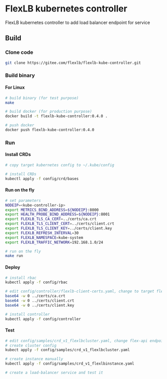# FlexLB kubernetes controller

FlexLB kubernetes controller to add load balancer endpoint for service

## Build

### Clone code

```sh
git clone https://gitee.com/flexlb/flexlb-kube-controller.git
```

### Build binary

#### For Linux
```sh
# build binary (for test purpose)
make

# build docker (for production purpose)
docker build -t flexlb-kube-controller:0.4.0 .

# push docker
docker push flexlb-kube-controller:0.4.0
```

### Run

#### Install CRDs

```sh
# copy target kubernetes config to ~/.kube/config

# install CRDs
kubectl apply -f config/crd/bases
```

#### Run on the fly

```sh
# set parameters
NODEIP=<kube-controller-ip>
export METRICS_BIND_ADDRESS=${NODEIP}:8000
export HEALTH_PROBE_BIND_ADDRESS=${NODEIP}:8001
export FLEXLB_TLS_CA_CERT=../certs/ca.crt
export FLEXLB_TLS_CLIENT_CERT=../certs/client.crt
export FLEXLB_TLS_CLIENT_KEY=../certs/client.key
export FLEXLB_REFRESH_INTERVAL=30
export FLEXLB_NAMESPACE=kube-system
export FLEXLB_TRAFFIC_NETWORK=192.168.1.0/24

# run on the fly
make run
```

#### Deploy

```sh
# install rbac
kubectl apply -f config/rbac

# edit config/controller/flexlb-client-certs.yaml, change to target flexlb-api client certificate
base64 -w 0 ../certs/ca.crt
base64 -w 0 ../certs/client.crt
base64 -w 0 ../certs/client.key

# install controller
kubectl apply -f config/controller
```

#### Test

```sh
# edit config/samples/crd_v1_flexlbcluster.yaml, change flex-api endpoint
# create cluster config
kubect apply -f config/samples/crd_v1_flexlbcluster.yaml

# create instance manually
kubectl apply -f config/samples/crd_v1_flexlbinstance.yaml

# create a load-balancer service and test it

```